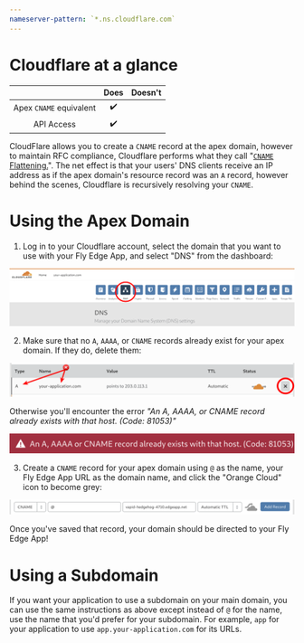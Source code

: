 ```yaml
---
nameserver-pattern: `*.ns.cloudflare.com`
---
```


# Cloudflare at a glance

 |   | Does | Doesn't |
 | :---: | :---: | :---: |
 | Apex `CNAME` equivalent | :heavy_check_mark: | |
 | API Access | :heavy_check_mark:| |

 CloudFlare allows you to create a `CNAME` record at the apex domain, however to maintain RFC compliance, Cloudflare performs what they call "[`CNAME` Flattening.](https://support.cloudflare.com/hc/en-us/articles/200169056-Understand-and-configure-CNAME-Flattening)". The net effect is that your users' DNS clients receive an IP address as if the apex domain's resource record was an `A` record, however behind the scenes, Cloudflare is recursively resolving your `CNAME`.

# Using the Apex Domain

1. Log in to your Cloudflare account, select the domain that you want to use with your Fly Edge App, and select "DNS" from the dashboard:

![Cloudflare - Go to your DNS dashboard](./screenshots/cloudflare/cloudflare-dns-dashboard.png "Cloudflare - Go to your DNS dashboard")

2. Make sure that no `A`, `AAAA`, or `CNAME` records already exist for your apex domain. If they do, delete them:

![Cloudflare - Remove apex records](./screenshots/cloudflare/cloudflare-remove-records.png "Cloudflare - Remove apex records")

Otherwise you'll encounter the error _"An A, AAAA, or CNAME record already exists with that host. (Code: 81053)"_

![Cloudflare - An A, AAAA, or CNAME record already exists with that host. (Code: 81053)](./screenshots/cloudflare/cloudflare-apex-record-exists-error.png "An A, AAAA, or CNAME record already exists with that host. (Code: 81053)")

3. Create a `CNAME` record for your apex domain using `@` as the name, your Fly Edge App URL as the domain name, and click the "Orange Cloud" icon to become grey:

![Cloudflare - Add an apex CNAME record](./screenshots/cloudflare/cloudflare-add-cname-record.png "Cloudflare - Add an apex CNAME record")

Once you've saved that record, your domain should be directed to your Fly Edge App!

# Using a Subdomain

If you want your application to use a subdomain on your main domain, you can use the same instructions as above except instead of `@` for the name, use the name that you'd prefer for your subdomain. For example, `app` for your application to use `app.your-application.com` for its URLs.

